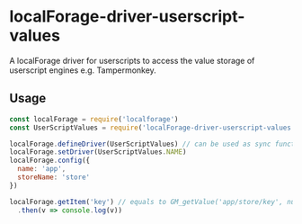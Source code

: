 # localForage-driver-userscript-values
A localForage driver for userscripts to access the value storage of userscript engines e.g. Tampermonkey.

## Usage

```js
const localForage = require('localforage')
const UserScriptValues = require('localForage-driver-userscript-values')

localForage.defineDriver(UserScriptValues) // can be used as sync functions
localForage.setDriver(UserScriptValues.NAME)
localForage.config({
  name: 'app',
  storeName: 'store'
})

localForage.getItem('key') // equals to GM_getValue('app/store/key', null)
  .then(v => console.log(v))
```
